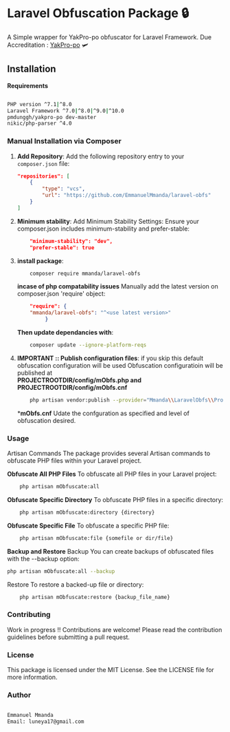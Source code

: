 # Laravel Obfuscation Package 🔒

A Simple wrapper for YakPro-po obfuscator for Laravel Framework.
Due Accreditation : <a href="https://github.com/pk-fr/yakpro-po">YakPro-po</a> 🛩️

## Installation

**Requirements**

```bash

PHP version ^7.1|^8.0
Laravel Framework ^7.0|^8.0|^9.0|^10.0
pmdunggh/yakpro-po dev-master
nikic/php-parser ^4.0

```

### Manual Installation via Composer

1. **Add Repository**: Add the following repository entry to your `composer.json` file:

   ```json
   "repositories": [
       {
           "type": "vcs",
           "url": "https://github.com/EmmanuelMmanda/laravel-obfs"
       }
   ]
   ```

2. **Minimum stability**: Add Minimum Stability Settings: Ensure your composer.json includes minimum-stability and prefer-stable:

   ```json
       "minimum-stability": "dev",
       "prefer-stable": true
   ```

3. **install package**:

   ```bash
       composer require mmanda/laravel-obfs
   ```

   **incase of php compatability issues**
   Manually add the latest version on composer.json 'require' object:

   ```json
       "require": {
       "mmanda/laravel-obfs": "^<use latest version>"
            }
   ```

   **Then update dependancies with**:

   ```bash
       composer update --ignore-platform-reqs
   ```

4. **IMPORTANT :: Publish configuration files**: if you skip this default obfuscation configuration will be used
   Obfuscation configuratioin will be published at 
   <br>
     **PROJECTROOTDIR/config/mObfs.php and PROJECTROOTDIR/config/mObfs.cnf**

   ```bash
       php artisan vendor:publish --provider="Mmanda\\LaravelObfs\\Providers\\ObfuscateServiceProvider"
   ```

   ***mObfs.cnf**
   Udate the confguration as specified and level of obfuscation desired.


### Usage

Artisan Commands
The package provides several Artisan commands to obfuscate PHP files within your Laravel project.

**Obfuscate All PHP Files**
To obfuscate all PHP files in your Laravel project:

```bash
    php artisan mObfuscate:all

```

**Obfuscate Specific Directory**
To obfuscate PHP files in a specific directory:

```bash
    php artisan mObfuscate:directory {directory}

```

**Obfuscate Specific File**
To obfuscate a specific PHP file:

```bash
    php artisan mObfuscate:file {somefile or dir/file}
```

**Backup and Restore**
Backup
You can create backups of obfuscated files with the --backup option:

```bash
php artisan mObfuscate:all --backup

```

Restore
To restore a backed-up file or directory:

```bash
    php artisan mObfuscate:restore {backup_file_name}
```

### Contributing

Work in progress !! Contributions are welcome! Please read the contribution guidelines before submitting a pull request.

### License

This package is licensed under the MIT License. See the LICENSE file for more information.

### Author

```bash

Emmanuel Mmanda
Email: luneya17@gmail.com

```
